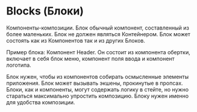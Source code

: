 # Blocks (Блоки)

Компоненты-композиции. Блок обычный компонент, составленный из более маленьких. Блок не должен являться Контейнером.
Блок может состоять как из Компонентов так и из других Блоков.

Пример блока: Компонент Header. Он состоит из компонента обертки, включает в себя блок меню, компонент поля ввода и
компонент логотипа.

Блок нужен, чтобы из компонентов собирать осмысленные элементы приложения. Блок может вызывать экшены, прокинутые в пропсах.
Блоки, как и компоненты, могут содержать логику в стейте, но нужно стараться максимально упростить композицию. Блоку нужен именно для удобства композиции.
